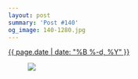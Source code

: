 ```yaml
---
layout: post
summary: 'Post #140'
og_image: 140-1280.jpg
---
```


<p>
 <time>
  <a href="/140">
   {{ page.date | date: "%B %-d, %Y" }}
  </a>
 </time>
 <a href="/140">
  <figure data-taken="11/7/2013">
   <img sizes="(min-width: 700px) 50vw, calc(100vw - 2rem)" src="{{ site.assets_url }}/140-640.jpg" srcset="{{ site.assets_url }}/140-1280.jpg 1280w, {{ site.assets_url }}/140-960.jpg 960w, {{ site.assets_url }}/140-640.jpg 640w, {{ site.assets_url }}/140-320.jpg 320w"/>
  </figure>
 </a>
</p>
